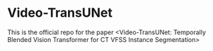 # Video-TransUNet
This is the official repo for the paper <Video-TransUNet: Temporally Blended Vision Transformer
for CT VFSS Instance Segmentation>
